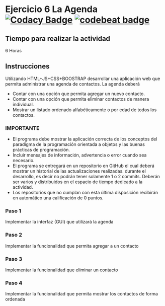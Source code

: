 
# Ejercicio 6 La Agenda [![Codacy Badge](https://api.codacy.com/project/badge/Grade/054bf2c504e9411cb3bdf0c85e233ea7)](https://www.codacy.com/app/AlexisB-RamirezG/06-app-agenda-AlexisB-RamirezG?utm_source=github.com&amp;utm_medium=referral&amp;utm_content=POO-2019-2K/06-app-agenda-AlexisB-RamirezG&amp;utm_campaign=Badge_Grade) [![codebeat badge](https://codebeat.co/badges/4ab7837e-413c-4f4e-9a62-96fff8c43f42)](https://codebeat.co/projects/github-com-poo-2019-2k-06-app-agenda-alexisb-ramirezg-master)


## Tiempo para realizar la actividad

6 Horas

## Instrucciones

Utilizando HTML+JS+CSS+BOOSTRAP desarrollar una aplicación web que permita administrar una agenda de contactos. La agenda deberá

* Contar con una opción que permita agregar un nuevo contacto.
* Contar con una opción que permita eliminar contactos de manera individual.   
* Mostrar un listado ordenado alfabéticamente o por edad de todos los contactos.

### IMPORTANTE
* El programa debe mostrar la aplicación correcta de los conceptos del paradigma de la programación orientada a objetos y las buenas prácticas de programación.
* Incluir mensajes de información, advertencia o error cuando sea necesario. 
* El programa se entregará en un repositorio en GitHub el cual deberá mostrar un historial de las actualizaciones realizadas. durante el desarrollo, es decir no podrán tener solamente 1 o 2 commits. Deberán ser varios y distribuidos en el espacio de tiempo dedicado a la actividad.
* Los repositorios que no cumplan con esta última disposición recibirán en automático una calificación de 0 puntos.


### Paso 1

Implementar la interfaz (GUI) que utilizará la agenda

### Paso 2

Implementar la funcionalidad que permita agregar a un contacto

### Paso 3

Implementar la funcionalidad que eliminar un contacto

### Paso 4

Implementar la funcionalidad que permita mostrar los contactos de forma ordenada
